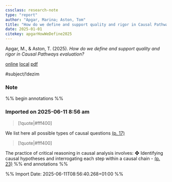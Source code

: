 ```yaml
---
cssclass: research-note
type: "report"
author: "Apgar, Marina; Aston, Tom"
title: "How do we define and support quality and rigor in Causal Pathways evaluation?"
date: 2025-01-01
citekey: apgarHowWeDefine2025
---
```

Apgar, M., & Aston, T. (2025). _How do we define and support quality and rigor in Causal Pathways evaluation?_


[online](http://zotero.org/users/17133746/items/DQWUPEXU) [local](zotero://select/library/items/DQWUPEXU) [pdf](file://C:\Users\Zoom\Zotero-cm\storage\G8QAAP7V\Apgar%20and%20Aston%20-%202025%20-%20How%20do%20we%20define%20and%20support%20quality%20and%20rigor%20in%20Causal%20Pathways%20evaluation.pdf)
 

 
#subject/!dezim

### Note
%% begin annotations %%

### Imported on 2025-06-11 8:56 am

>[!quote|#fff400] 
>
We list here all possible types of causal questions [(p. 17)](zotero://open-pdf/library/items/G8QAAP7V?page=17&annotation=highlight-p17x54y689)

>[!quote|#fff400] 
>
The practice of critical reasoning in causal analysis involves: ❖ Identifying causal hypotheses and interrogating each step within a causal chain - [(p. 23)](zotero://open-pdf/library/items/G8QAAP7V?page=23&annotation=highlight-p23x54y521) %% end annotations %%

%% Import Date: 2025-06-11T08:56:40.268+01:00 %%
